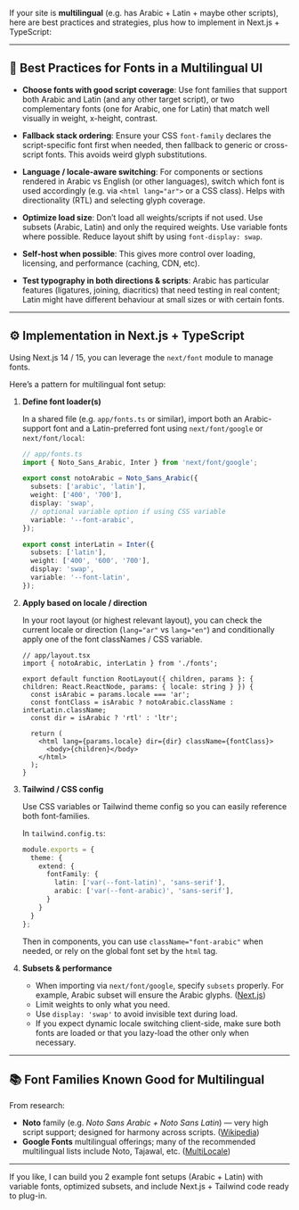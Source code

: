 If your site is **multilingual** (e.g. has Arabic + Latin + maybe other scripts), here are best practices and strategies, plus how to implement in Next.js + TypeScript:

---

## 🧠 Best Practices for Fonts in a Multilingual UI

* **Choose fonts with good script coverage**: Use font families that support both Arabic and Latin (and any other target script), or two complementary fonts (one for Arabic, one for Latin) that match well visually in weight, x-height, contrast.

* **Fallback stack ordering**: Ensure your CSS `font-family` declares the script-specific font first when needed, then fallback to generic or cross-script fonts. This avoids weird glyph substitutions.

* **Language / locale-aware switching**: For components or sections rendered in Arabic vs English (or other languages), switch which font is used accordingly (e.g. via `<html lang="ar">` or a CSS class). Helps with directionality (RTL) and selecting glyph coverage.

* **Optimize load size**: Don’t load all weights/scripts if not used. Use subsets (Arabic, Latin) and only the required weights. Use variable fonts where possible. Reduce layout shift by using `font-display: swap`.

* **Self-host when possible**: This gives more control over loading, licensing, and performance (caching, CDN, etc).

* **Test typography in both directions & scripts**: Arabic has particular features (ligatures, joining, diacritics) that need testing in real content; Latin might have different behaviour at small sizes or with certain fonts.

---

## ⚙️ Implementation in Next.js + TypeScript

Using Next.js 14 / 15, you can leverage the `next/font` module to manage fonts.

Here’s a pattern for multilingual font setup:

1. **Define font loader(s)**

   In a shared file (e.g. `app/fonts.ts` or similar), import both an Arabic-support font and a Latin-preferred font using `next/font/google` or `next/font/local`:

   ```ts
   // app/fonts.ts
   import { Noto_Sans_Arabic, Inter } from 'next/font/google';

   export const notoArabic = Noto_Sans_Arabic({
     subsets: ['arabic', 'latin'],
     weight: ['400', '700'],
     display: 'swap',
     // optional variable option if using CSS variable
     variable: '--font-arabic',
   });

   export const interLatin = Inter({
     subsets: ['latin'],
     weight: ['400', '600', '700'],
     display: 'swap',
     variable: '--font-latin',
   });
   ```

2. **Apply based on locale / direction**

   In your root layout (or highest relevant layout), you can check the current locale or direction (`lang="ar"` vs `lang="en"`) and conditionally apply one of the font classNames / CSS variable.

   ```tsx
   // app/layout.tsx
   import { notoArabic, interLatin } from './fonts';

   export default function RootLayout({ children, params }: { children: React.ReactNode, params: { locale: string } }) {
     const isArabic = params.locale === 'ar';
     const fontClass = isArabic ? notoArabic.className : interLatin.className;
     const dir = isArabic ? 'rtl' : 'ltr';

     return (
       <html lang={params.locale} dir={dir} className={fontClass}>
         <body>{children}</body>
       </html>
     );
   }
   ```

3. **Tailwind / CSS config**

   Use CSS variables or Tailwind theme config so you can easily reference both font-families.

   In `tailwind.config.ts`:

   ```ts
   module.exports = {
     theme: {
       extend: {
         fontFamily: {
           latin: ['var(--font-latin)', 'sans-serif'],
           arabic: ['var(--font-arabic)', 'sans-serif'],
         }
       }
     }
   };
   ```

   Then in components, you can use `className="font-arabic"` when needed, or rely on the global font set by the `html` tag.

4. **Subsets & performance**

   * When importing via `next/font/google`, specify `subsets` properly. For example, Arabic subset will ensure the Arabic glyphs. ([Next.js][1])
   * Limit weights to only what you need.
   * Use `display: 'swap'` to avoid invisible text during load.
   * If you expect dynamic locale switching client-side, make sure both fonts are loaded or that you lazy-load the other only when necessary.

---

## 📚 Font Families Known Good for Multilingual

From research:

* **Noto** family (e.g. *Noto Sans Arabic + Noto Sans Latin*) — very high script support; designed for harmony across scripts. ([Wikipedia][2])
* **Google Fonts** multilingual offerings; many of the recommended multilingual lists include Noto, Tajawal, etc. ([MultiLocale][3])

---

If you like, I can build you 2 example font setups (Arabic + Latin) with variable fonts, optimized subsets, and include Next.js + Tailwind code ready to plug-in.

[1]: https://nextjs.org/docs/14/app/building-your-application/optimizing/fonts?utm_source=chatgpt.com "Optimizing: Fonts | Next.js"
[2]: https://en.wikipedia.org/wiki/Noto_fonts?utm_source=chatgpt.com "Noto fonts"
[3]: https://www.multilocale.com/blog/en/multilingual-fonts?utm_source=chatgpt.com "Top 13 Multilingual Fonts for Your Website"
